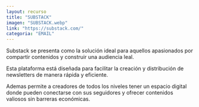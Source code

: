 ```yaml
---
layout: recurso
title: "SUBSTACK"
imagen: "SUBSTACK.webp"
link: "https://substack.com/"
categoria: "EMAIL"
---
```


Substack se presenta como la solución ideal para aquellos apasionados por compartir contenidos y construir una audiencia leal. 

Esta plataforma está diseñada para facilitar la creación y distribución de newsletters de manera rápida y eficiente. 

Ademas permite a creadores de todos los niveles tener un espacio digital donde pueden conectarse con sus seguidores y ofrecer contenidos valiosos sin barreras económicas.